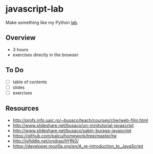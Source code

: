 # javascript-lab

Make something like my Python [lab](https://github.com/palcu/cdl-python-lab).

## Overview

* 3 hours
* exercises directly in the browser

## To Do

- [ ] table of contents
- [ ] slides
- [ ] exercises

## Resources

* http://profs.info.uaic.ro/~busaco/teach/courses/cliw/web-film.html
* http://www.slideshare.net/busaco/un-minitutorial-javascript
* http://www.slideshare.net/busaco/sabin-buraga-javascript
* https://github.com/palcu/homework/tree/master/tw
* http://jsfiddle.net/ondras/hYfN3/
* https://developer.mozilla.org/en/A_re-introduction_to_JavaScript
